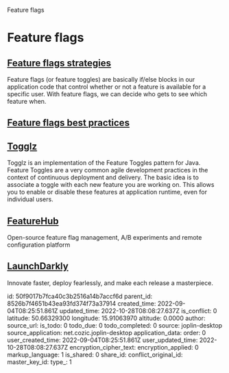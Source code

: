 Feature flags

# Feature flags

## [**Feature flags strategies**](https://reflectoring.io/rollout-strategies-with-feature-flags/)
Feature flags (or feature toggles) are basically if/else blocks in our application code that control whether or not a feature is available for a specific user. With feature flags, we can decide who gets to see which feature when.

## [**Feature flags best practices**](https://reflectoring.io/blog/2022/2022-10-21-feature-flags-best-practices/)

## [**Togglz**](https://www.togglz.org/)
Togglz is an implementation of the Feature Toggles pattern for Java. Feature Toggles are a very common agile development practices in the context of continuous deployment and delivery. The basic idea is to associate a toggle with each new feature you are working on. This allows you to enable or disable these features at application runtime, even for individual users.

## [**FeatureHub**](https://www.featurehub.io/)
Open-source feature flag management, A/B experiments and remote configuration  platform

## [**LaunchDarkly**](https://launchdarkly.com/)
Innovate faster, deploy fearlessly, and make each release a masterpiece.

id: 50f9017b7fca40c3b2516a14b7accf6d
parent_id: 8526b7f4651b43ea93fd374f73a37914
created_time: 2022-09-04T08:25:51.861Z
updated_time: 2022-10-28T08:08:27.637Z
is_conflict: 0
latitude: 50.66329300
longitude: 15.91063970
altitude: 0.0000
author: 
source_url: 
is_todo: 0
todo_due: 0
todo_completed: 0
source: joplin-desktop
source_application: net.cozic.joplin-desktop
application_data: 
order: 0
user_created_time: 2022-09-04T08:25:51.861Z
user_updated_time: 2022-10-28T08:08:27.637Z
encryption_cipher_text: 
encryption_applied: 0
markup_language: 1
is_shared: 0
share_id: 
conflict_original_id: 
master_key_id: 
type_: 1